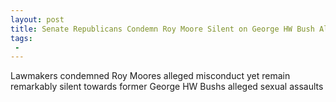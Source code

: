 ```yaml
---
layout: post
title: Senate Republicans Condemn Roy Moore Silent on George HW Bush Allegations
tags:
 -
---
```

Lawmakers condemned Roy Moores alleged misconduct yet remain remarkably silent towards former George HW Bushs alleged sexual assaults
